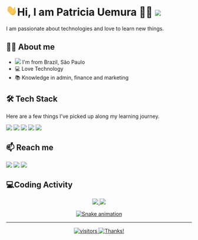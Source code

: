 # <img src="https://raw.githubusercontent.com/ABSphreak/ABSphreak/master/gifs/Hi.gif" width="30px">Hi, I am Patricia Uemura 👩‍💻 <img src="https://camo.githubusercontent.com/8dd1044426df54e4ae42f9df9d1957f058c02333f8776e66dc6d371a442529af/68747470733a2f2f656d6f6a69732e736c61636b6d6f6a69732e636f6d2f656d6f6a69732f696d616765732f313539333535353338392f393537392f626c6f625f657863697465642e6769663f31353933353535333839" width="30px">
I am passionate about technologies and love to learn new things.




## 👩‍💻 About me
- <img src="https://user-images.githubusercontent.com/75175561/145031994-bb208df9-b860-4362-8b73-f1945ade92fa.png" width="20px">  I'm from Brazil, São Paulo
- 💻 Love Technology
- 📚 Knowledge in admin, finance and marketing



## 🛠️ Tech Stack
Here are a few things I've picked up along my learning journey.
<div>
<img src="https://cdn.jsdelivr.net/gh/devicons/devicon/icons/git/git-plain.svg" width="50px"/>
<img src="https://cdn.jsdelivr.net/gh/devicons/devicon/icons/html5/html5-original.svg" width="50" />
<img src="https://cdn.jsdelivr.net/gh/devicons/devicon/icons/css3/css3-original.svg" width="50"/>
<img src="https://cdn.jsdelivr.net/gh/devicons/devicon/icons/javascript/javascript-original.svg" width="50px" />
<img src="https://cdn.jsdelivr.net/gh/devicons/devicon/icons/java/java-original.svg" width="50px" />
</div>



## 📫 Reach me
<div> 
<a href = "mailto:reginaldo.uemura@gmail.com"><img src="https://img.shields.io/badge/Gmail-D14836?style=for-the-badge&logo=gmail&logoColor=white" target="_blank"></a>
<a href="https://www.linkedin.com/in/reginaldouemura" target="_blank"><img src="https://img.shields.io/badge/-LinkedIn-%230077B5?style=for-the-badge&logo=linkedin&logoColor=white" target="_blank"></a>
<a href="https://web.dio.me/users/reginaldo_uemura?tab=achievements" target="_blank"><img src="https://hermes.digitalinnovation.one/assets/diome/logo.svg" target="_blank" width="80px"></a>      
</div>


## 💻Coding Activity
 <div align="center">
<a href="https://github.com/reginaldouemura">
<img height="180em" src="https://github-readme-stats.vercel.app/api/top-langs/?username=reginaldouemura&layout=compact&langs_count=7&theme=dracula"/>
<img height="180em" src="https://github-readme-stats.vercel.app/api?username=reginaldouemura&show_icons=true&theme=dracula&include_all_commits=true&count_private=true"/>


 ![Snake animation](https://github.com/reginaldouemura/reginaldouemura/blob/output/github-contribution-grid-snake.svg)

 

---
![visitors](https://visitor-badge.glitch.me/badge?page_id=reginaldoauemura/reginaldouemura) [![Thanks!](https://img.shields.io/badge/Thanks%20for%20visiting-!-1EAEDB.svg)](https://reginaldouemura.github.io/reginaldouemura/)
 </div>
 
 <!--
**reginaldouemura/reginaldouemura** is a ✨ _special_ ✨ repository because its `README.md` (this file) appears on your GitHub profile.

Here are some ideas to get you started:

Se você trabalha ou estuda. Se sim, é legal citar onde e em qual área;
O que você anda aprendendo;
Suas experiências, caso tenha, como atividades acadêmicas ou antigos trabalhos. Caso esteja em transição de carreira, acredito que seja legal citar também;
Contatos, mas é importante pensar direitinho quais colocarem;
Conhecimentos adquiridos;
Região onde mora, mas não especifique tanto;
Entre outros, coloque apenas o que você se sentir confortável para colocar.

- 🔭 I’m currently working on ...
- 👯 I’m looking to collaborate on ...
- 🤔 I’m looking for help with ...
- 💬 Ask me about ...
- 😄 Pronouns: ...
- ⚡ Fun fact: ...

<a href="https://www.youtube.com/seu-canal-youtube-aqui" target="_blank"><img src="https://img.shields.io/badge/YouTube-FF0000?style=for-the-badge&logo=youtube&logoColor=white" target="_blank"></a>
<a href="https://instagram.com/seu-usuário-instagram-aqui" target="_blank"><img src="https://img.shields.io/badge/-Instagram-%23E4405F?style=for-the-badge&logo=instagram&logoColor=white" target="_blank"></a>
<a href="https://www.twitch.tv/seu-usuário-aqui" target="_blank"><img src="https://img.shields.io/badge/Twitch-9146FF?style=for-the-badge&logo=twitch&logoColor=white" target="_blank"></a> 
-->
